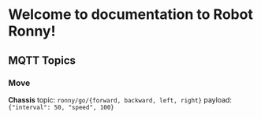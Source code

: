 # Welcome to documentation to Robot Ronny!

## MQTT Topics
### Move
**Chassis**
topic: `ronny/go/{forward, backward, left, right}`
payload: `{"interval": 50, "speed", 100}`
